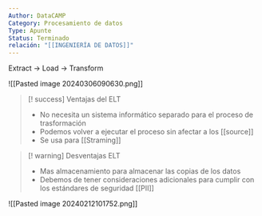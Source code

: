 ```yaml
---
Author: DataCAMP
Category: Procesamiento de datos
Type: Apunte
Status: Terminado
relación: "[[INGENIERÍA DE DATOS]]"
---
```

Extract -> Load -> Transform

![[Pasted image 20240306090630.png]]

>[! success] Ventajas del ELT
>- No necesita un sistema informático separado para el proceso de trasformación
>- Podemos volver a ejecutar el proceso sin afectar a los [[source]]
>- Se usa para [[Straming]]

>[! warning] Desventajas ELT
>- Mas almacenamiento para almacenar las copias de los datos
>- Debemos de tener consideraciones adicionales para cumplir con los estándares de seguridad  [[PII]]

![[Pasted image 20240212101752.png]]